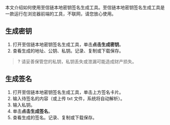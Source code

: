 本文介绍如何使用至信链本地密钥签名生成工具。至信链本地密钥签名生成工具是一款运行在浏览器前端的工具，不联网，请您放心使用。 

## 生成密钥

1. 打开至信链本地密钥签名生成工具，单击**点击生成密钥**。
2. 查看生成的地址、公钥、私钥。记录、复制或下载保存。
>? 请妥善保管您的私钥，私钥丢失或泄漏可能造成财产损失。
 
## 生成签名
 
1. 打开至信链本地密钥签名生成工具，单击上方签名卡片。
2. 输入待签名的内容（或上传 txt 文件，系统将自动解析）。
3. 输入私钥。
4. 单击**点击生成签名**。
5. 查看生成的签名。记录、复制或下载保存。
